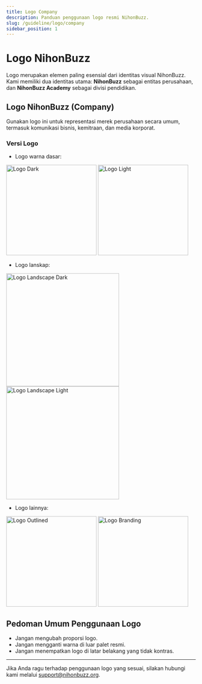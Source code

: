 ```yaml
---
title: Logo Company
description: Panduan penggunaan logo resmi NihonBuzz.
slug: /guideline/logo/company
sidebar_position: 1
---
```


# Logo NihonBuzz

Logo merupakan elemen paling esensial dari identitas visual NihonBuzz. Kami memiliki dua identitas utama: **NihonBuzz** sebagai entitas perusahaan, dan **NihonBuzz Academy** sebagai divisi pendidikan.

## Logo NihonBuzz (Company)

Gunakan logo ini untuk representasi merek perusahaan secara umum, termasuk komunikasi bisnis, kemitraan, dan media korporat.

### Versi Logo

- Logo warna dasar:

<div class="preview-wrapper">
  <img src="/assets/Company/NihonBuzz-Logo-Dark.png" alt="Logo Dark" width="240"/>
  <img src="/assets/Company/NihonBuzz-Logo-Light.png" alt="Logo Light" width="240"/>
</div>

- Logo lanskap:

<div class="preview-wrapper">
  <img src="/assets/Company/NihonBuzz-Logo-Landscape-Dark.png" alt="Logo Landscape Dark" width="300"/>
  <img src="/assets/Company/NihonBuzz-Logo-Landscape-Light.png" alt="Logo Landscape Light" width="300"/>
</div>

- Logo lainnya:

<div class="preview-wrapper">
  <img src="/assets/Company/NihonBuzz-Logo-Outlined.png" alt="Logo Outlined" width="240"/>
  <img src="/assets/Company/NihonBuzz-Logo-Branding.png" alt="Logo Branding" width="240"/>
</div>

## Pedoman Umum Penggunaan Logo

- Jangan mengubah proporsi logo.
- Jangan mengganti warna di luar palet resmi.
- Jangan menempatkan logo di latar belakang yang tidak kontras.

---

Jika Anda ragu terhadap penggunaan logo yang sesuai, silakan hubungi kami melalui [support@nihonbuzz.org](/hubungi-kami).
